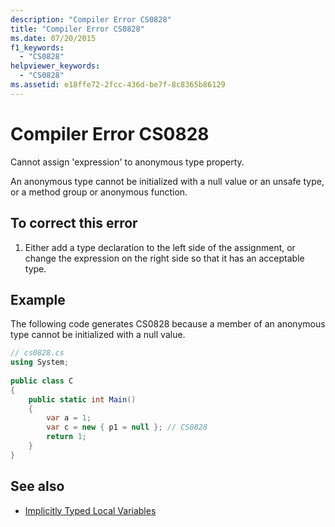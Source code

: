 ```yaml
---
description: "Compiler Error CS0828"
title: "Compiler Error CS0828"
ms.date: 07/20/2015
f1_keywords: 
  - "CS0828"
helpviewer_keywords: 
  - "CS0828"
ms.assetid: e18ffe72-2fcc-436d-be7f-8c8365b86129
---
```

# Compiler Error CS0828
Cannot assign 'expression' to anonymous type property.  
  
 An anonymous type cannot be initialized with a null value or an unsafe type, or a method group or anonymous function.  
  
## To correct this error  
  
1. Either add a type declaration to the left side of the assignment, or change the expression on the right side so that it has an acceptable type.  
  
## Example  
 The following code generates CS0828 because a member of an anonymous type cannot be initialized with a null value.  
  
```csharp  
// cs0828.cs  
using System;  
  
public class C  
{  
    public static int Main()  
    {  
        var a = 1;  
        var c = new { p1 = null }; // CS0828  
        return 1;  
    }  
}  
```  
  
## See also

- [Implicitly Typed Local Variables](../programming-guide/classes-and-structs/implicitly-typed-local-variables.md)
